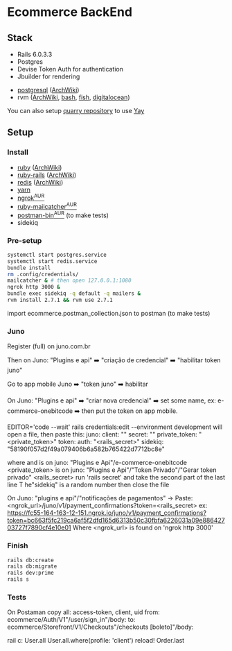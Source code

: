 # Ecommerce BackEnd


## Stack

- Rails 6.0.3.3
- Postgres
- Devise Token Auth for authentication
- Jbuilder for rendering


* [postgresql](https://archlinux.org/packages/?name=postgresql) 
([ArchWiki](https://wiki.archlinux.org/title/PostgreSQL))
* rvm
([ArchWiki](https://wiki.archlinux.org/title/RVM),
[bash](https://rvm.io/rvm/install),
[fish](https://rvm.io/integration/fish),
[digitalocean](https://www.digitalocean.com/community/tutorials/how-to-install-ruby-on-rails-on-arch-linux-with-rvm))

You can also setup [quarry repository](https://wiki.archlinux.org/title/Unofficial_user_repositories#quarry) to use [Yay](https://github.com/Jguer/yay)


## Setup
### Install
* [ruby](https://archlinux.org/packages/?name=ruby)
([ArchWiki](https://wiki.archlinux.org/title/Ruby))
* [ruby-rails](https://aur.archlinux.org/packages/ruby-rails) 
([ArchWiki](https://wiki.archlinux.org/title/Ruby_on_Rails))
* [redis](https://archlinux.org/packages/community/x86_64/redis/)
([ArchWiki](https://wiki.archlinux.org/title/Redis))
* [yarn](https://archlinux.org/packages/community/any/yarn/)
* [ngrok<sup>AUR</sup>](https://aur.archlinux.org/packages/ngrok)
* [ruby-mailcatcher<sup>AUR</sup>](https://aur.archlinux.org/packages/ruby-mailcatcher)
* [postman-bin<sup>AUR</sup>](https://aur.archlinux.org/packages/postman-bin)
(to make tests)
* sidekiq

### Pre-setup
```bash
systemctl start postgres.service
systemctl start redis.service
bundle install
rm .config/credentials/
mailcatcher & # then open 127.0.0.1:1080
ngrok http 3000 &
bundle exec sidekiq -q default -q mailers &
rvm install 2.7.1 && rvm use 2.7.1
```
import ecommerce.postman_collection.json to postman (to make tests)



### Juno
Register (full) on juno.com.br

Then on Juno: "Plugins e api" :arrow_right: "criação de credencial" :arrow_right: "habilitar token juno"

Go to app mobile Juno :arrow_right: "token juno" :arrow_right: habilitar

On Juno: "Plugins e api" :arrow_right: "criar nova credencial" :arrow_right: set some name, 
ex: e-commerce-onebitcode :arrow_right: then put the token on app mobile.


EDITOR='code --wait' rails credentials:edit --environment development
will open a file, then paste this:
juno:
  client: "<client>"
  secret: "<secret>"
  private_token: "<private_token>"
token:
  auth: "<rails_secret>"
  sidekiq: "58190f057d2f49a079406b6a582b765422d7712bc8e"

where <client> and <secret> is on
juno: "Plugins e Api"/e-commerce-onebitcode
<private_token> is on
juno: "Plugins e Api"/"Token Privado"/"Gerar token privado"
<rails_secret> run 'rails secret' and take the second part of the last line
T he"sidekiq" is a random number
then close the file

On Juno: "plugins e api"/"notificações de pagamentos" ->
Paste: <ngrok_url>/juno/v1/payment_confirmations?token=<rails_secret>
ex: https://fc55-164-163-12-151.ngrok.io/juno/v1/payment_confirmations?token=bc663f5fc219ca6af5f2dfd165d6313b50c30fbfa6226031a09e88642703727f7890cf4e10e01
Where <ngrok_url> is found on 'ngrok http 3000'

### Finish
```bash
rails db:create
rails db:migrate
rails dev:prime
rails s 
```


### Tests
On Postaman
copy all: access-token, client, uid
from: ecommerce/Auth/V1"/user/sign_in"/body:
to: ecommerce/Storefront/V1/Checkouts"/checkouts [boleto]"/body:

rail c:
User.all
User.all.where(profile: 'client')
reload!
Order.last


